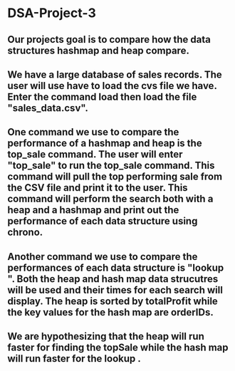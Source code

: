 # DSA-Project-3
## Our projects goal is to compare how the data structures hashmap and heap compare.
## We have a large database of sales records. The user will use have to load the cvs file we have. Enter the command load then load the file "sales_data.csv".
## One command we use to compare the performance of a hashmap and heap is the top_sale command. The user will enter "top_sale" to run the top_sale command. This command will pull the top performing sale from the CSV file and print it to the user. This command will perform the search both with a heap and a hashmap and print out the performance of each data structure using chrono.
## Another command we use to compare the performances of each data structure is "lookup <id>". Both the heap and hash map data strucutres will be used and their times for each search will display. The heap is sorted by totalProfit while the key values for the hash map are orderIDs.
## We are hypothesizing that the heap will run faster for finding the topSale while the hash map will run faster for the lookup <id>.
